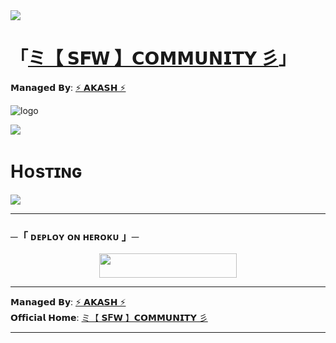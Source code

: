 <a href="https://youtu.be/aPSeonItsWQ">
  <img src="https://user-images.githubusercontent.com/73097560/115834477-dbab4500-a447-11eb-908a-139a6edaec5c.gif">
</a>

# 「[ミ【 𝗦𝐅𝗪 】𝗖𝗢𝗠𝗠𝗨𝗡𝗜𝗧𝗬 彡](https://t.me/SFW_Community_Official)」
𝗠𝗮𝗻𝗮𝗴𝗲𝗱 𝗕𝘆: [⚡ 𝗔𝗞𝗔𝗦𝗛 ⚡](https://t.me/BotCasx)

![logo](https://files.catbox.moe/k5m5ka.jpg)

<a href="https://youtu.be/aPSeonItsWQ">
  <img src="https://user-images.githubusercontent.com/73097560/115834477-dbab4500-a447-11eb-908a-139a6edaec5c.gif">
</a>

# Hᴏsᴛɪɴɢ

<img src="https://readme-typing-svg.herokuapp.com?color=FFD700&width=420&lines=𝙷𝚘𝚠+𝚃𝚘+𝙳𝚎𝚙𝚕𝚘𝚢+SFW+𝚂𝚎𝚌𝚞𝚛𝚒𝚝𝚢+𝙱𝚘𝚝;𝙰+𝙿𝚛𝚘𝚏𝚎𝚜𝚜𝚒𝚘𝚗𝚊𝚕+𝚂𝚎𝚌𝚞𝚛𝚒𝚝𝚢+𝚂𝚘𝚕𝚞𝚝𝚒𝚘𝚗+𝚏𝚘𝚛+𝚃𝚎𝚕𝚎𝚐𝚛𝚊𝚖+𝙶𝚛𝚘𝚞𝚙𝚜%E2%9C%94%EF%B8%8F" />

---

### ─「 ᴅᴇᴩʟᴏʏ ᴏɴ ʜᴇʀᴏᴋᴜ 」─

<p align="center">
  <a href="https://heroku.com/deploy?template=https://github.com/Akash8t2/SFW-PROTECTION">
    <img src="https://img.shields.io/badge/SFW%20Deploy%20On%20Heroku-Black?style=for-the-badge&logo=heroku" width="220" height="38.45"/>
  </a>
</p>

---

𝗠𝗮𝗻𝗮𝗴𝗲𝗱 𝗕𝘆: [⚡ 𝗔𝗞𝗔𝗦𝗛 ⚡](https://t.me/BotCasx)  
𝗢𝗳𝗳𝗶𝗰𝗶𝗮𝗹 𝗛𝗼𝗺𝗲: [ミ【 𝗦𝐅𝗪 】𝗖𝗢𝗠𝗠𝗨𝗡𝗜𝗧𝗬 彡](https://t.me/SFW_Community_Official)

---
